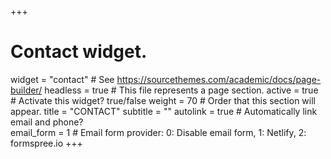 +++
# Contact widget.
widget         = "contact"  # See https://sourcethemes.com/academic/docs/page-builder/
headless       = true       # This file represents a page section.
active         = true       # Activate this widget? true/false
weight         = 70         # Order that this section will appear.
title          = "CONTACT"
subtitle       = ""
autolink       = true       # Automatically link email and phone?  
email_form     = 1          # Email form provider: 0: Disable email form, 1: Netlify, 2: formspree.io
+++
